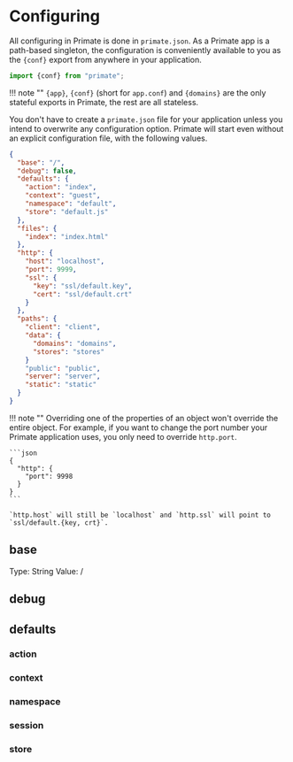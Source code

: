 # Configuring

All configuring in Primate is done in `primate.json`. As a Primate app is a
path-based singleton, the configuration is conveniently available to you as the
`{conf}` export from anywhere in your application.

```js
import {conf} from "primate";
```

!!! note ""
    `{app}`, `{conf}` (short for `app.conf`) and `{domains}` are the only
    stateful exports in Primate, the rest are all stateless.

You don't have to create a `primate.json` file for your application unless you
intend to overwrite any configuration option. Primate will start even without
an explicit configuration file, with the following values.

```json
{
  "base": "/",
  "debug": false,
  "defaults": {
    "action": "index",
    "context": "guest",
    "namespace": "default",
    "store": "default.js"
  },
  "files": {
    "index": "index.html"
  },
  "http": {
    "host": "localhost",
    "port": 9999,
    "ssl": {
      "key": "ssl/default.key",
      "cert": "ssl/default.crt"
    }
  },
  "paths": {
    "client": "client",
    "data": {
      "domains": "domains",
      "stores": "stores"
    }
    "public": "public",
    "server": "server",
    "static": "static"
  }
}
```

!!! note ""
    Overriding one of the properties of an object won't override the entire
    object. For example, if you want to change the port number your Primate
    application uses, you only need to override `http.port`.

    ```json
    {
      "http": {
        "port": 9998
      }
    }
    ```

    `http.host` will still be `localhost` and `http.ssl` will point to
    `ssl/default.{key, crt}`.

## base

Type: String
Value: /

## debug

## defaults

### action

### context

### namespace

### session

### store
